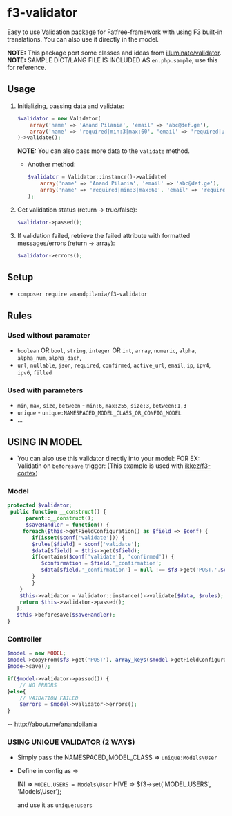 # f3-validator

Easy to use Validation package for Fatfree-framework with using F3 built-in translations. You can also use it directly in the model.

**NOTE:** This package port some classes and ideas from [illuminate/validator](https://github.com/illuminate/validator).  
**NOTE:** SAMPLE DICT/LANG FILE IS INCLUDED AS `en.php.sample`, use this for reference.

## Usage

1. Initializing, passing data and validate:

	```php
	$validator = new Validator(
		array('name' => 'Anand Pilania', 'email' => 'abc@def.ge'),
		array('name' => 'required|min:3|max:60', 'email' => 'required|unique:Models\User|email')
	)->validate();
	```
	
	**NOTE:** You can also pass more data to the `validate` method.
	
	* Another method:
		
		```php
		$validator = Validator::instance()->validate(
			array('name' => 'Anand Pilania', 'email' => 'abc@def.ge'),
			array('name' => 'required|min:3|max:60', 'email' => 'required|unique:NAMESPACED_MODEL_CLASS_OR_CONFIG_MODEL.PARAM`|email')
		);
		```
	
2. Get validation status (return -> true/false):

	```php
	$validator->passed();
	```
	
3. If validation failed, retrieve the failed attribute with formatted messages/errors (return -> array):

	```php
	$validator->errors();
	```
		

## Setup

- `composer require anandpilania/f3-validator`
  
## Rules

### Used without paramater
 * `boolean` OR `bool`, `string`, `integer` OR `int`, `array`, `numeric`, `alpha`, `alpha_num`, `alpha_dash`,
 * `url`, `nullable`, `json`, `required`, `confirmed`, `active_url`, `email`, `ip`, `ipv4`, `ipv6`, `filled`
 
### Used with parameters
 *  `min`, `max`, `size`, `between` - `min:6`, `max:255`, `size:3`, `between:1,3`
 *  `unique` - `unique:NAMESPACED_MODEL_CLASS_OR_CONFIG_MODEL`
 *  ...
 
## USING IN MODEL
- You can also use this validator directly into your model:
FOR EX: Validatin on `beforesave` trigger: (This example is used with [ikkez/f3-cortex](https://github.com/ikkez/f3-cortex))

### Model

```php
protected $validator;
 public function __construct() {
      parent::__construct();
      $saveHandler = function() {
	 foreach($this->getFieldConfiguration() as $field => $conf) {
	    if(isset($conf['validate'])) {
		$rules[$field] = $conf['validate'];
		$data[$field] = $this->get($field);
		if(contains($conf['validate'], 'confirmed')) {
		   $confirmation = $field.'_confirmation';
		   $data[$field.'_confirmation'] = null !== $f3->get('POST.'.$confirmation)?$f3->get('POST.'.$confirmation):$f3->get('GET.'.$confirmation);
		}
	    }
	}
	$this->validator = Validator::instance()->validate($data, $rules);
	return $this->validator->passed();
   };
   $this->beforesave($saveHandler);
}
```

### Controller
```php
$model = new MODEL;
$model->copyFrom($f3->get('POST'), array_keys($model->getFieldConfiguration()));
$mode->save();

if($model->validator->passed()) {
	// NO ERRORS
}else{
	// VAIDATION FAILED
	$errors = $model->validator->errors();
}
```
--
http://about.me/anandpilania

### USING UNIQUE VALIDATOR (2 WAYS)
 * Simply pass the NAMESPACED_MODEL_CLASS => `unique:Models\User`
 * Define in config as => 
	
	INI => `MODEL.USERS = Models\User` 
	HIVE => $f3->set('MODEL.USERS', 'Models\User');
	
	and use it as `unique:users`
